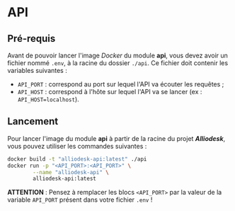 # API

## Pré-requis

Avant de pouvoir lancer l'image *Docker* du module **api**, vous devez avoir un fichier
nommé `.env`, à la racine du dossier `./api`.
Ce fichier doit contenir les variables suivantes :
- `API_PORT` : correspond au port sur lequel l'API va écouter les requêtes ;
- `API_HOST` : correspond à l'hôte sur lequel l'API va se lancer (ex : `API_HOST=localhost`).

## Lancement

Pour lancer l'image du module **api** à partir de la racine du projet ***Alliodesk***, 
vous pouvez utiliser les commandes suivantes :
```bash
docker build -t "alliodesk-api:latest" ./api
docker run -p "<API_PORT>:<API_PORT>" \
        --name "alliodesk-api" \
        alliodesk-api:latest
```
**ATTENTION** : Pensez à remplacer les blocs `<API_PORT>` par la valeur de la variable
`API_PORT` présent dans votre fichier `.env` !
